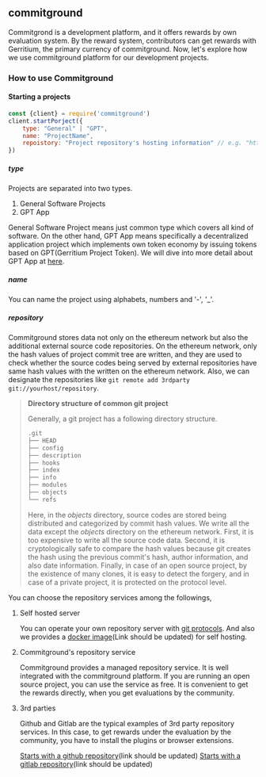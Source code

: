## commitground

Commitgrond is a development platform, and it offers rewards by own evaluation system. By the reward system, contributors can get rewards with Gerritium, the primary currency of commitground. Now, let's explore how we use commitground platform for our development projects.

### How to use Commitground

#### Starting a projects

```javascript
const {client} = require('commitground')
client.startPorject({
    type: "General" | "GPT",
    name: "ProjectName",
    repoistory: "Project repository's hosting information" // e.g. "https://commitground.com/projects/my-project"
})
```

##### type

Projects are separated into two types.

1. General Software Projects
2. GPT App

General Software Project means just common type which covers all kind of software. On the other hand, GPT App means specifically a decentralized application project which implements own token economy by issuing tokens based on GPT(Gerritium Project Token). We will dive into more detail about GPT App at [here](#Gerritium-Project-Token).

##### name

You can name the project using alphabets, numbers and '-', '\_'.

##### repository

Commitground stores data not only on the ethereum network but also the additional external source code repositories. On the ethereum network, only the hash values of project commit tree are written, and they are used to check whether the source codes being served by external repositories have same hash values with the written on the ethereum network. Also, we can designate the repositories like `git remote add 3rdparty git://yourhost/repository`.

> **Directory structure of common git project**
>
> Generally, a git project has a following directory structure.
>
>```bash
>.git
>├── HEAD
>├── config
>├── description
>├── hooks
>├── index
>├── info
>├── modules
>├── objects
>└── refs
>```
>
> Here, in the *objects* directory, source codes are stored being distributed and categorized by commit hash values. We write all the data except the *objects* directory on the ethereum network. First, it is too expensive to write all the source code data. Second, it is cryptologically safe to compare the hash values because git creates the hash using the previous commit's hash, author information, and also date information. Finally, in case of an open source project, by the existence of many clones, it is easy to detect the forgery, and in case of a private project, it is protected on the protocol level.

You can choose the repository services among the followings,

1. Self hosted server

   You can operate your own repository server with [git protocols](https://git-scm.com/book/gr/v2/Git-on-the-Server-The-Protocols). And also we provides a [docker image](linkhere)(Link should be updated) for self hosting.

2. Commitground's repository service

   Commitground provides a managed repository service. It is well integrated with the commitground platform. If you are running an open source project, you can use the service as free. It is convenient to get the rewards directly, when you get evaluations by the community.

3. 3rd parties

   Github and Gitlab are the typical examples of 3rd party repository services. In this case, to get rewards under the evaluation by the community, you have to install the plugins or browser extensions.

   [Starts with a github repository]()(link should be updated)
   [Starts with a gitlab repository]()(link should be updated)
